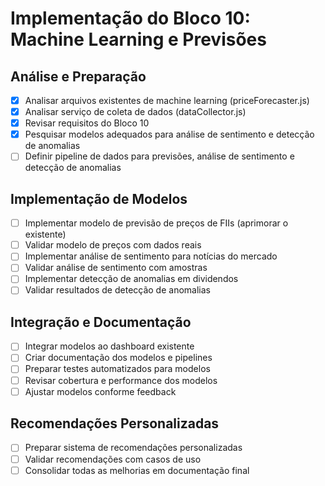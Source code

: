 # Implementação do Bloco 10: Machine Learning e Previsões

## Análise e Preparação
- [x] Analisar arquivos existentes de machine learning (priceForecaster.js)
- [x] Analisar serviço de coleta de dados (dataCollector.js)
- [x] Revisar requisitos do Bloco 10
- [x] Pesquisar modelos adequados para análise de sentimento e detecção de anomalias
- [ ] Definir pipeline de dados para previsões, análise de sentimento e detecção de anomalias

## Implementação de Modelos
- [ ] Implementar modelo de previsão de preços de FIIs (aprimorar o existente)
- [ ] Validar modelo de preços com dados reais
- [ ] Implementar análise de sentimento para notícias do mercado
- [ ] Validar análise de sentimento com amostras
- [ ] Implementar detecção de anomalias em dividendos
- [ ] Validar resultados de detecção de anomalias

## Integração e Documentação
- [ ] Integrar modelos ao dashboard existente
- [ ] Criar documentação dos modelos e pipelines
- [ ] Preparar testes automatizados para modelos
- [ ] Revisar cobertura e performance dos modelos
- [ ] Ajustar modelos conforme feedback

## Recomendações Personalizadas
- [ ] Preparar sistema de recomendações personalizadas
- [ ] Validar recomendações com casos de uso
- [ ] Consolidar todas as melhorias em documentação final
